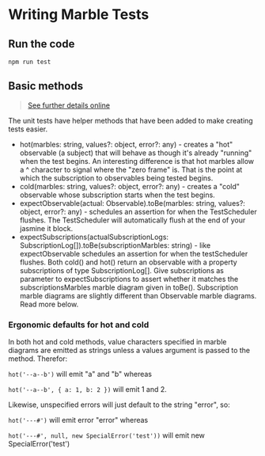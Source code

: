 # Writing Marble Tests

## Run the code

`npm run test`

## Basic methods

> [See further details online](https://rxjs-dev.firebaseapp.com/guide/testing/internal-marble-tests)

The unit tests have helper methods that have been added to make creating tests easier.

- hot(marbles: string, values?: object, error?: any) - creates a "hot" observable (a subject) that will behave as though it's already "running" when the test begins. An interesting difference is that hot marbles allow a ^ character to signal where the "zero frame" is. That is the point at which the subscription to observables being tested begins.
- cold(marbles: string, values?: object, error?: any) - creates a "cold" observable whose subscription starts when the test begins.
- expectObservable(actual: Observable<T>).toBe(marbles: string, values?: object, error?: any) - schedules an assertion for when the TestScheduler flushes. The TestScheduler will automatically flush at the end of your jasmine it block.
- expectSubscriptions(actualSubscriptionLogs: SubscriptionLog[]).toBe(subscriptionMarbles: string) - like expectObservable schedules an assertion for when the testScheduler flushes. Both cold() and hot() return an observable with a property subscriptions of type SubscriptionLog[]. Give subscriptions as parameter to expectSubscriptions to assert whether it matches the subscriptionsMarbles marble diagram given in toBe(). Subscription marble diagrams are slightly different than Observable marble diagrams. Read more below.

### Ergonomic defaults for hot and cold

In both hot and cold methods, value characters specified in marble diagrams are emitted as strings unless a values argument is passed to the method. Therefor:

`hot('--a--b')` will emit "a" and "b" whereas

`hot('--a--b', { a: 1, b: 2 })` will emit 1 and 2.

Likewise, unspecified errors will just default to the string "error", so:

`hot('---#')` will emit error "error" whereas

`hot('---#', null, new SpecialError('test'))` will emit new SpecialError('test')
